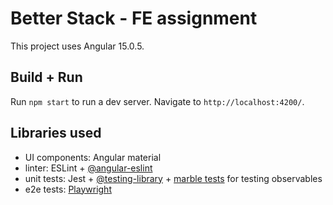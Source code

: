 # Better Stack - FE assignment

This project uses Angular 15.0.5.

## Build + Run

Run `npm start` to run a dev server. Navigate to `http://localhost:4200/`.

## Libraries used

* UI components: Angular material
* linter: ESLint + [@angular-eslint](https://github.com/angular-eslint/angular-eslint)
* unit tests: Jest + [@testing-library](https://testing-library.com/docs/) + [marble tests](https://github.com/cartant/rxjs-marbles) for testing observables
* e2e tests: [Playwright](https://playwright.dev/)
